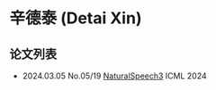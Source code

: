 # 辛德泰 (Detai Xin)

## 论文列表

- 2024.03.05 No.05/19 [NaturalSpeech3](../Models/Diffusion/2024.03.05_NaturalSpeech3.md) ICML 2024